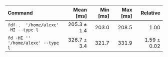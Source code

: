 | Command | Mean [ms] | Min [ms] | Max [ms] | Relative |
|:---|---:|---:|---:|---:|
| `fdf .  '/home/alexc' -HI --type l` | 205.3 ± 1.4 | 203.0 | 208.5 | 1.00 |
| `fd -HI '' '/home/alexc' --type l` | 326.7 ± 3.4 | 321.7 | 331.9 | 1.59 ± 0.02 |
